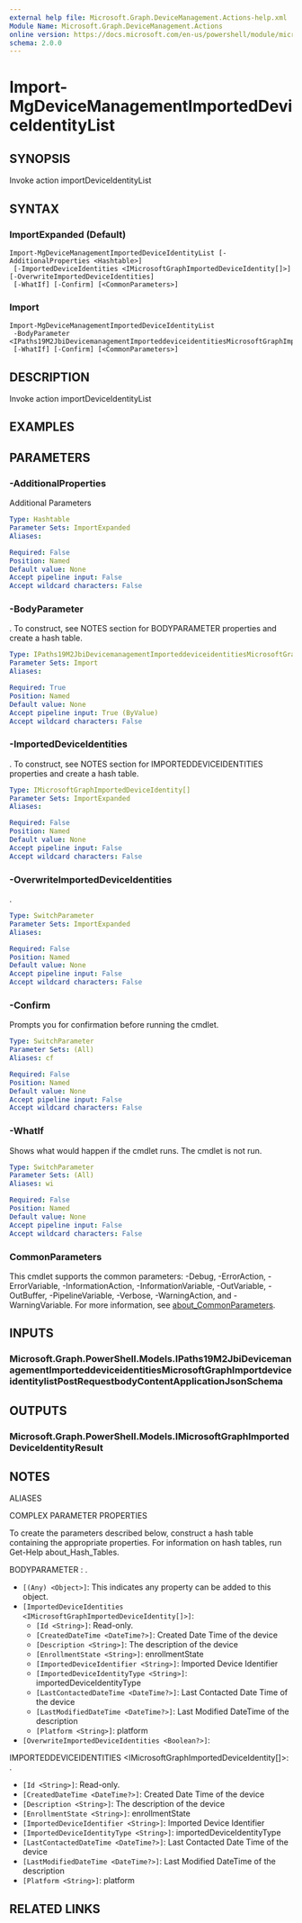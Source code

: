```yaml
---
external help file: Microsoft.Graph.DeviceManagement.Actions-help.xml
Module Name: Microsoft.Graph.DeviceManagement.Actions
online version: https://docs.microsoft.com/en-us/powershell/module/microsoft.graph.devicemanagement.actions/import-mgdevicemanagementimporteddeviceidentitylist
schema: 2.0.0
---
```


# Import-MgDeviceManagementImportedDeviceIdentityList

## SYNOPSIS
Invoke action importDeviceIdentityList

## SYNTAX

### ImportExpanded (Default)
```
Import-MgDeviceManagementImportedDeviceIdentityList [-AdditionalProperties <Hashtable>]
 [-ImportedDeviceIdentities <IMicrosoftGraphImportedDeviceIdentity[]>] [-OverwriteImportedDeviceIdentities]
 [-WhatIf] [-Confirm] [<CommonParameters>]
```

### Import
```
Import-MgDeviceManagementImportedDeviceIdentityList
 -BodyParameter <IPaths19M2JbiDevicemanagementImporteddeviceidentitiesMicrosoftGraphImportdeviceidentitylistPostRequestbodyContentApplicationJsonSchema>
 [-WhatIf] [-Confirm] [<CommonParameters>]
```

## DESCRIPTION
Invoke action importDeviceIdentityList

## EXAMPLES

## PARAMETERS

### -AdditionalProperties
Additional Parameters

```yaml
Type: Hashtable
Parameter Sets: ImportExpanded
Aliases:

Required: False
Position: Named
Default value: None
Accept pipeline input: False
Accept wildcard characters: False
```

### -BodyParameter
.
To construct, see NOTES section for BODYPARAMETER properties and create a hash table.

```yaml
Type: IPaths19M2JbiDevicemanagementImporteddeviceidentitiesMicrosoftGraphImportdeviceidentitylistPostRequestbodyContentApplicationJsonSchema
Parameter Sets: Import
Aliases:

Required: True
Position: Named
Default value: None
Accept pipeline input: True (ByValue)
Accept wildcard characters: False
```

### -ImportedDeviceIdentities
.
To construct, see NOTES section for IMPORTEDDEVICEIDENTITIES properties and create a hash table.

```yaml
Type: IMicrosoftGraphImportedDeviceIdentity[]
Parameter Sets: ImportExpanded
Aliases:

Required: False
Position: Named
Default value: None
Accept pipeline input: False
Accept wildcard characters: False
```

### -OverwriteImportedDeviceIdentities
.

```yaml
Type: SwitchParameter
Parameter Sets: ImportExpanded
Aliases:

Required: False
Position: Named
Default value: None
Accept pipeline input: False
Accept wildcard characters: False
```

### -Confirm
Prompts you for confirmation before running the cmdlet.

```yaml
Type: SwitchParameter
Parameter Sets: (All)
Aliases: cf

Required: False
Position: Named
Default value: None
Accept pipeline input: False
Accept wildcard characters: False
```

### -WhatIf
Shows what would happen if the cmdlet runs.
The cmdlet is not run.

```yaml
Type: SwitchParameter
Parameter Sets: (All)
Aliases: wi

Required: False
Position: Named
Default value: None
Accept pipeline input: False
Accept wildcard characters: False
```

### CommonParameters
This cmdlet supports the common parameters: -Debug, -ErrorAction, -ErrorVariable, -InformationAction, -InformationVariable, -OutVariable, -OutBuffer, -PipelineVariable, -Verbose, -WarningAction, and -WarningVariable. For more information, see [about_CommonParameters](http://go.microsoft.com/fwlink/?LinkID=113216).

## INPUTS

### Microsoft.Graph.PowerShell.Models.IPaths19M2JbiDevicemanagementImporteddeviceidentitiesMicrosoftGraphImportdeviceidentitylistPostRequestbodyContentApplicationJsonSchema

## OUTPUTS

### Microsoft.Graph.PowerShell.Models.IMicrosoftGraphImportedDeviceIdentityResult

## NOTES

ALIASES

COMPLEX PARAMETER PROPERTIES

To create the parameters described below, construct a hash table containing the appropriate properties. For information on hash tables, run Get-Help about_Hash_Tables.


BODYPARAMETER <IPaths19M2JbiDevicemanagementImporteddeviceidentitiesMicrosoftGraphImportdeviceidentitylistPostRequestbodyContentApplicationJsonSchema>: .
  - `[(Any) <Object>]`: This indicates any property can be added to this object.
  - `[ImportedDeviceIdentities <IMicrosoftGraphImportedDeviceIdentity[]>]`: 
    - `[Id <String>]`: Read-only.
    - `[CreatedDateTime <DateTime?>]`: Created Date Time of the device
    - `[Description <String>]`: The description of the device
    - `[EnrollmentState <String>]`: enrollmentState
    - `[ImportedDeviceIdentifier <String>]`: Imported Device Identifier
    - `[ImportedDeviceIdentityType <String>]`: importedDeviceIdentityType
    - `[LastContactedDateTime <DateTime?>]`: Last Contacted Date Time of the device
    - `[LastModifiedDateTime <DateTime?>]`: Last Modified DateTime of the description
    - `[Platform <String>]`: platform
  - `[OverwriteImportedDeviceIdentities <Boolean?>]`: 

IMPORTEDDEVICEIDENTITIES <IMicrosoftGraphImportedDeviceIdentity[]>: .
  - `[Id <String>]`: Read-only.
  - `[CreatedDateTime <DateTime?>]`: Created Date Time of the device
  - `[Description <String>]`: The description of the device
  - `[EnrollmentState <String>]`: enrollmentState
  - `[ImportedDeviceIdentifier <String>]`: Imported Device Identifier
  - `[ImportedDeviceIdentityType <String>]`: importedDeviceIdentityType
  - `[LastContactedDateTime <DateTime?>]`: Last Contacted Date Time of the device
  - `[LastModifiedDateTime <DateTime?>]`: Last Modified DateTime of the description
  - `[Platform <String>]`: platform

## RELATED LINKS
